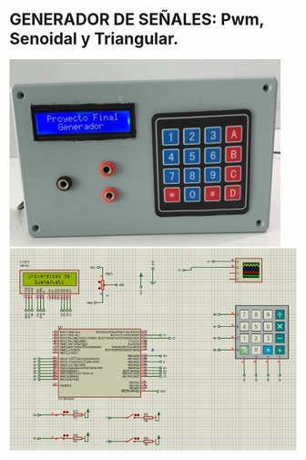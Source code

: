 <a name="top"></a>
# GENERADOR DE SEÑALES: Pwm, Senoidal y Triangular.  
![Simulatión Proteus](.img/generador.png)
![Simulatión Proteus](.img/proteus.png)
